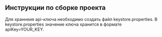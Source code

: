 ## Инструкции по сборке проекта

Для храннеия api-ключа необходимо создать файл keystore.properties.
В keystore.properties значение ключа хранится в формате apiKey=YOUR_KEY.